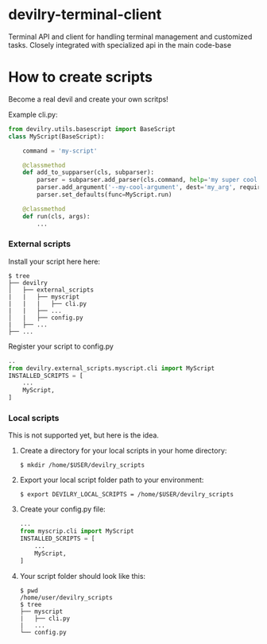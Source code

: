 # devilry-terminal-client
Terminal API and client for handling terminal management and customized tasks. Closely integrated with specialized api in the main code-base

How to create scripts
====================
Become a real devil and create your own scritps!

Example cli.py:
```python
from devilry.utils.basescript import BaseScript
class MyScript(BaseScript):

    command = 'my-script'

    @classmethod
    def add_to_supparser(cls, subparser):
        parser = subparser.add_parser(cls.command, help='my super cool script')
        parser.add_argument('--my-cool-argument', dest='my_arg', require=True)
        parser.set_defaults(func=MyScript.run)

    @classmethod
    def run(cls, args):
        ...

```

### External scripts
Install your script here here:
```{r, engine='bash', count_lines}
$ tree
├── devilry
│   ├── external_scripts
|   |   ├── myscript
|   |   |   ├── cli.py
|   |   ├── ...
│   |   ├── config.py
|   ├── ...
├── ...
```
Register your script to config.py
```python
..
from devilry.external_scripts.myscript.cli import MyScript
INSTALLED_SCRIPTS = [
    ...
    MyScript,
]
```

### Local scripts
This is not supported yet, but here is the idea.

1. Create a directory for your local scripts in your home directory:
    ```{r, engine='bash', count_lines}
    $ mkdir /home/$USER/devilry_scripts
    ```

2. Export your local script folder path to your environment:
    ```{r, engine='bash', count_lines}
    $ export DEVILRY_LOCAL_SCRIPTS = /home/$USER/devilry_scripts
    ```

3. Create your config.py file:
    ```python
    ...
    from myscrip.cli import MyScript
    INSTALLED_SCRIPTS = [
        ...
        MyScript,
    ]
    ```

4. Your script folder should look like this:
    ```{r, engine='bash', count_lines}
    $ pwd
    /home/user/devilry_scripts
    $ tree
    ├── myscript
    |   ├── cli.py
    |   ...
    └── config.py
    ```
